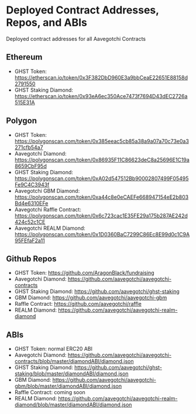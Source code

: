 # Deployed Contract Addresses, Repos, and ABIs
Deployed contract addresses for all Aavegotchi Contracts

## Ethereum

* GHST Token: https://etherscan.io/token/0x3F382DbD960E3a9bbCeaE22651E88158d2791550
* GHST Staking Diamond: https://etherscan.io/token/0x93eA6ec350Ace7473f7694D43dEC2726a515E31A

## Polygon

* GHST Token: https://polygonscan.com/token/0x385eeac5cb85a38a9a07a70c73e0a3271cfb54a7
* Aavegotchi Diamond: https://polygonscan.com/token/0x86935F11C86623deC8a25696E1C19a8659CbF95d
* GHST Staking Diamond: https://polygonscan.com/token/0xA02d547512Bb90002807499F05495Fe9C4C3943f
* Aavegotchi GBM Diamond: https://polygonscan.com/token/0xa44c8e0eCAEFe668947154eE2b803Bd4e6310EFe
* Aavegotchi Raffle Contract: https://polygonscan.com/token/0x6c723cac1E35FE29a175b287AE242d424c52c1CE
* Aavegotchi REALM Diamond: https://polygonscan.com/token/0x1D0360BaC7299C86Ec8E99d0c1C9A95FEfaF2a11

## Github Repos

* GHST Token: https://github.com/AragonBlack/fundraising
* Aavegotchi Diamond: https://github.com/aavegotchi/aavegotchi-contracts
* GHST Staking Diamond: https://github.com/aavegotchi/ghst-staking
* GBM Diamond: https://github.com/aavegotchi/aavegotchi-gbm
* Raffle Contract: https://github.com/aavegotchi/raffle
* REALM Diamond: https://github.com/aavegotchi/aavegotchi-realm-diamond

## ABIs

* GHST Token: normal ERC20 ABI
* Aavegotchi Diamond: https://github.com/aavegotchi/aavegotchi-contracts/blob/master/diamondABI/diamond.json
* GHST Staking Diamond: https://github.com/aavegotchi/ghst-staking/blob/master/diamondABI/diamond.json
* GBM Diamond: https://github.com/aavegotchi/aavegotchi-gbm/blob/master/diamondABI/diamond.json
* Raffle Contract: coming soon
* REALM Diamond: https://github.com/aavegotchi/aavegotchi-realm-diamond/blob/master/diamondABI/diamond.json

